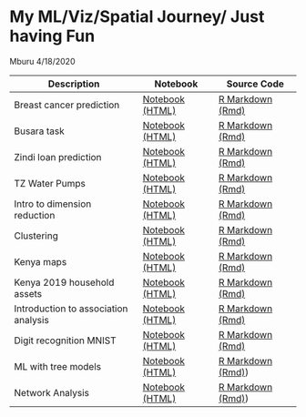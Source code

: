 My ML/Viz/Spatial Journey/ Just having Fun
================
Mburu
4/18/2020

| Description                          | Notebook                                                                                                                                  | Source Code                                                                                                    |
| ------------------------------------ | ----------------------------------------------------------------------------------------------------------------------------------------- | -------------------------------------------------------------------------------------------------------------- |
| Breast cancer prediction             | [Notebook (HTML)](https://m-mburu.github.io/breast_cancer_prediction/cancer_data.nb.html)                                                 | [R Markdown (Rmd)](breast_cancer_prediction/cancer_data.Rmd)                                                   |
| Busara task                          | [Notebook (HTML)](https://m-mburu.github.io/busara_task/busara-data-analysis.html)                                                        | [R Markdown (Rmd)](busara_task/busara%20data%20analysis.Rmd)                                                   |
| Zindi loan prediction                | [Notebook (HTML)](https://m-mburu.github.io/loan_prediction/loan_prediction.html)                                                         | [R Markdown (Rmd)](loan_prediction/loan_prediction.Rmd)                                                        |
| TZ Water Pumps                       | [Notebook (HTML)](https://m-mburu.github.io/water_pumps_tz/water_pumps.html)                                                              | [R Markdown (Rmd)](water_pumps_tz/water_pumps.Rmd)                                                             |
| Intro to dimension reduction         | [Notebook (HTML)](https://m-mburu.github.io/introduction-to-advanced-dimensionality-reduction/introduction_dimensionality_reduction.html) | [R Markdown (Rmd)](ntroduction-to-advanced-dimensionality-reduction/introduction_dimensionality_reduction.Rmd) |
| Clustering                           | [Notebook (HTML)](https://m-mburu.github.io/introduction-to-advanced-dimensionality-reduction/clustering_fashion_mnist.html)              | [R Markdown (Rmd)](ntroduction-to-advanced-dimensionality-reduction/clustering_fashion_mnist.Rmd)              |
| Kenya maps                           | [Notebook (HTML)](https://m-mburu.github.io/kenya_population/kenya_maps.html)                                                             | [R Markdown (Rmd)](/kenya_population/kenya_maps.Rmd)                                                           |
| Kenya 2019 household assets          | [Notebook (HTML)](https://m-mburu.github.io/kenya_population/household_assets_2019census.html)                                            | [R Markdown (Rmd)](/kenya_population/household_assets_2019census.Rmd)                                          |
| Introduction to association analysis | [Notebook (HTML)](https://m-mburu.github.io/association_analysis/association_analysis.html)                                               | [R Markdown (Rmd)](/association_analysis/association_analysis.Rmd)                                             |
| Digit recognition MNIST              | [Notebook (HTML)](https://m-mburu.github.io/kaggle/mnist_digits/mnist.html)                                                               | [R Markdown (Rmd)](/kaggle/mnist_digits/mnist.Rmd)                                                             |
| ML with tree models                  | [Notebook (HTML)](https://m-mburu.github.io/datacamp/ml_tree_methods_r/ml_tree_methods.html)                                              | [R Markdown (Rmd)](/datacamp/ml_tree_methods_r/ml_tree_methods.Rmd))                                           |
| Network Analysis                     | [Notebook (HTML)](https://m-mburu.github.io/datacamp/network-analysis-in-r/network_analysis_r.html)                                       | [R Markdown (Rmd)](/datacamp/network-analysis-in-r/network_analysis_r.Rmd))                                    |
